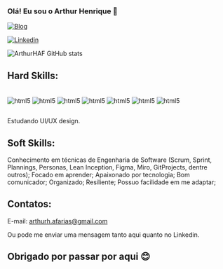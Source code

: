 ### Olá! Eu sou o Arthur Henrique 👋

[![Blog](https://img.shields.io/website-up-down-green-red/http/monip.org.svg)](https://arthurhaf.github.io/Curriculum/)

[![Linkedin](https://img.shields.io/badge/LinkedIn-0077B5?style=for-the-badge&logo=linkedin&logoColor=white)](www.linkedin.com/in/arthur-henrique-andrade-farias-0884bb233)

![ArthurHAF GitHub stats](https://github-readme-stats.vercel.app/api?username=ArthurHAF&show_icons=true&theme=dracula)

## Hard Skills: 

<div style="display: inline_block"><br/>
  <img align="center" alt="html5" src="https://img.shields.io/badge/Python-3776AB?style=for-the-badge&logo=python&logoColor=white"/>
  <img align="center" alt="html5" src="https://img.shields.io/badge/JavaScript-F7DF1E?style=for-the-badge&logo=javascript&logoColor=black"/>
  <img align="center" alt="html5" src="https://img.shields.io/badge/Node.js-43853D?style=for-the-badge&logo=node.js&logoColor=white"/>
  <img align="center" alt="html5" src="https://img.shields.io/badge/Java-ED8B00?style=for-the-badge&logo=openjdk&logoColor=white"/>
  <img align="center" alt="html5" src="https://img.shields.io/badge/PHP-777BB4?style=for-the-badge&logo=php&logoColor=white"/>
  <img align="center" alt="html5" src="https://img.shields.io/badge/React-20232A?style=for-the-badge&logo=react&logoColor=61DAFB"/>
  <img align="center" alt="html5" src="https://img.shields.io/badge/Flutter-02569B?style=for-the-badge&logo=flutter&logoColor=white"/>
</div>

##
 
Estudando UI/UX design.

## Soft Skills: 

Conhecimento em técnicas de Engenharia de Software (Scrum, Sprint, Plannings, Personas, Lean Inception, Figma, Miro, GitProjects, dentre outros); Focado em aprender; Apaixonado por tecnologia; Bom comunicador; Organizado; Resiliente; Possuo facilidade em me adaptar;

## Contatos: 

E-mail: arthurh.afarias@gmail.com

Ou pode me enviar uma mensagem tanto aqui quanto no Linkedin.

## Obrigado por passar por aqui 😊



